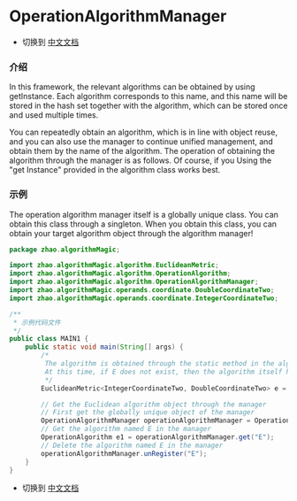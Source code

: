 # OperationAlgorithmManager

- 切换到 [中文文档](https://github.com/BeardedManZhao/algorithmStar/blob/main/KnowledgeDocument/OperationAlgorithmManager-Chinese.md)

### 介绍

In this framework, the relevant algorithms can be obtained by using getInstance. Each algorithm corresponds to this
name, and this name will be stored in the hash set together with the algorithm, which can be stored once and used
multiple times.

You can repeatedly obtain an algorithm, which is in line with object reuse, and you can also use the manager to continue
unified management, and obtain them by the name of the algorithm. The operation of obtaining the algorithm through the
manager is as follows. Of course, if you Using the "get Instance" provided in the algorithm class works best.

### 示例

The operation algorithm manager itself is a globally unique class. You can obtain this class through a singleton. When
you obtain this class, you can obtain your target algorithm object through the algorithm manager!

```java
package zhao.algorithmMagic;

import zhao.algorithmMagic.algorithm.EuclideanMetric;
import zhao.algorithmMagic.algorithm.OperationAlgorithm;
import zhao.algorithmMagic.algorithm.OperationAlgorithmManager;
import zhao.algorithmMagic.operands.coordinate.DoubleCoordinateTwo;
import zhao.algorithmMagic.operands.coordinate.IntegerCoordinateTwo;

/**
 * 示例代码文件
 */
public class MAIN1 {
    public static void main(String[] args) {
        /*
         The algorithm is obtained through the static method in the algorithm. 
         At this time, if E does not exist, then the algorithm itself has been automatically registered in the manager
         */
        EuclideanMetric<IntegerCoordinateTwo, DoubleCoordinateTwo> e = EuclideanMetric.getInstance("E");

        // Get the Euclidean algorithm object through the manager
        // First get the globally unique object of the manager
        OperationAlgorithmManager operationAlgorithmManager = OperationAlgorithmManager.getInstance();
        // Get the algorithm named E in the manager
        OperationAlgorithm e1 = operationAlgorithmManager.get("E");
        // Delete the algorithm named E in the manager
        operationAlgorithmManager.unRegister("E");
    }
}

```

- 切换到 [中文文档](https://github.com/BeardedManZhao/algorithmStar/blob/main/KnowledgeDocument/OperationAlgorithmManager-Chinese.md)
